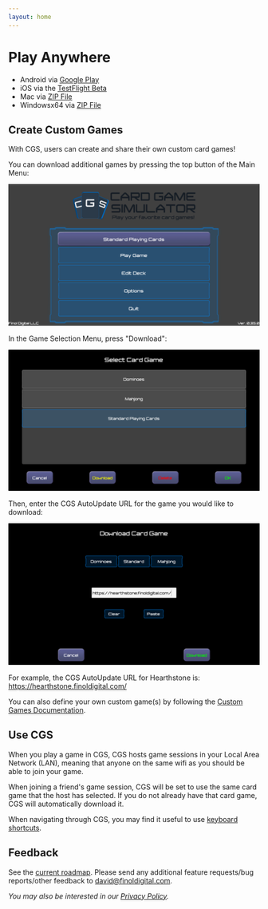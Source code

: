 ```yaml
---
layout: home
---
```


# Play Anywhere
- Android via [Google Play](https://play.google.com/store/apps/details?id=com.finoldigital.cardgamesim)
- iOS via the [TestFlight Beta](mailto:david@finoldigital.com?subject=GetCGSiOSBeta)
- Mac via [ZIP File](https://drive.google.com/uc?id=1ag7kjPRzweO5O5_Kj7q_yCj7xVkKdiaA&export=download)
- Windowsx64 via [ZIP File](https://drive.google.com/uc?id=1dPRqs9mtLmR5_0K4NbrfzinJJW7TQH51&export=download)

## Create Custom Games
With CGS, users can create and share their own custom card games!

You can download additional games by pressing the top button of the Main Menu:

![Main Menu Image](assets/img/mainmenu.png)

In the Game Selection Menu, press "Download":

![Game Selection Menu Image](assets/img/gameselection.png)

Then, enter the CGS AutoUpdate URL for the game you would like to download:

![Game Download Menu Image](assets/img/gamedownload.png)

For example, the CGS AutoUpdate URL for Hearthstone is: https://hearthstone.finoldigital.com/

You can also define your own custom game(s) by following the [Custom Games Documentation](custom.html).

## Use CGS
When you play a game in CGS, CGS hosts game sessions in your Local Area Network (LAN), meaning that anyone on the same wifi as you should be able to join your game.

When joining a friend's game session, CGS will be set to use the same card game that the host has selected. If you do not already have that card game, CGS will automatically download it.

When navigating through CGS, you may find it useful to use [keyboard shortcuts](keyboard.html).

## Feedback
See the [current roadmap](roadmap.html). Please send any additional feature requests/bug reports/other feedback to <david@finoldigital.com>.

*You may also be interested in our [Privacy Policy](PRIVACY.html).*

